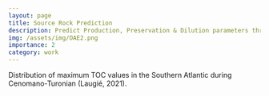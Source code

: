 ```yaml
---
layout: page
title: Source Rock Prediction
description: Predict Production, Preservation & Dilution parameters through geological times.
img: /assets/img/OAE2.png
importance: 2
category: work
---
```


<div class="row">
    <div class="col-sm mt-3 mt-md-0">
        <img class="img-fluid rounded z-depth-1" src="{{ '/assets/img/Atl-CenoTuro-TOC-01.png' | relative_url }}" alt="" title="example image"/>
    </div>
</div>
<div class="caption">
    Distribution of maximum TOC values in the Southern Atlantic during Cenomano-Turonian (Laugié, 2021).
</div>


